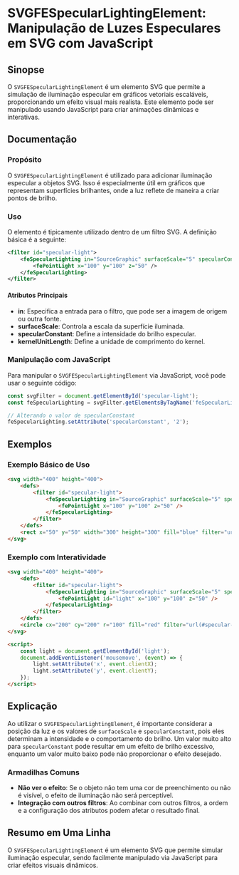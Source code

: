 <!--
Meta Description: # SVGFESpecularLightingElement: Manipulação de Luzes Especulares em SVG com JavaScript ## Sinopse O `SVGFESpecularLightingElement` é um elemento SVG q...
Meta Keywords: light, svg, fespecularlighting, filter, specularconstant
-->

# SVGFESpecularLightingElement: Manipulação de Luzes Especulares em SVG com JavaScript

## Sinopse
O `SVGFESpecularLightingElement` é um elemento SVG que permite a simulação de iluminação especular em gráficos vetoriais escaláveis, proporcionando um efeito visual mais realista. Este elemento pode ser manipulado usando JavaScript para criar animações dinâmicas e interativas.

## Documentação
### Propósito
O `SVGFESpecularLightingElement` é utilizado para adicionar iluminação especular a objetos SVG. Isso é especialmente útil em gráficos que representam superfícies brilhantes, onde a luz reflete de maneira a criar pontos de brilho.

### Uso
O elemento é tipicamente utilizado dentro de um filtro SVG. A definição básica é a seguinte:

```xml
<filter id="specular-light">
    <feSpecularLighting in="SourceGraphic" surfaceScale="5" specularConstant="1" kernelUnitLength="10">
        <fePointLight x="100" y="100" z="50" />
    </feSpecularLighting>
</filter>
```

#### Atributos Principais
- **in**: Especifica a entrada para o filtro, que pode ser a imagem de origem ou outra fonte.
- **surfaceScale**: Controla a escala da superfície iluminada.
- **specularConstant**: Define a intensidade do brilho especular.
- **kernelUnitLength**: Define a unidade de comprimento do kernel.

### Manipulação com JavaScript
Para manipular o `SVGFESpecularLightingElement` via JavaScript, você pode usar o seguinte código:

```javascript
const svgFilter = document.getElementById('specular-light');
const feSpecularLighting = svgFilter.getElementsByTagName('feSpecularLighting')[0];

// Alterando o valor de specularConstant
feSpecularLighting.setAttribute('specularConstant', '2');
```

## Exemplos
### Exemplo Básico de Uso

```html
<svg width="400" height="400">
    <defs>
        <filter id="specular-light">
            <feSpecularLighting in="SourceGraphic" surfaceScale="5" specularConstant="1" kernelUnitLength="10">
                <fePointLight x="100" y="100" z="50" />
            </feSpecularLighting>
        </filter>
    </defs>
    <rect x="50" y="50" width="300" height="300" fill="blue" filter="url(#specular-light)" />
</svg>
```

### Exemplo com Interatividade

```html
<svg width="400" height="400">
    <defs>
        <filter id="specular-light">
            <feSpecularLighting in="SourceGraphic" surfaceScale="5" specularConstant="1" kernelUnitLength="10">
                <fePointLight id="light" x="100" y="100" z="50" />
            </feSpecularLighting>
        </filter>
    </defs>
    <circle cx="200" cy="200" r="100" fill="red" filter="url(#specular-light)" />
</svg>

<script>
    const light = document.getElementById('light');
    document.addEventListener('mousemove', (event) => {
        light.setAttribute('x', event.clientX);
        light.setAttribute('y', event.clientY);
    });
</script>
```

## Explicação
Ao utilizar o `SVGFESpecularLightingElement`, é importante considerar a posição da luz e os valores de `surfaceScale` e `specularConstant`, pois eles determinam a intensidade e o comportamento do brilho. Um valor muito alto para `specularConstant` pode resultar em um efeito de brilho excessivo, enquanto um valor muito baixo pode não proporcionar o efeito desejado.

### Armadilhas Comuns
- **Não ver o efeito**: Se o objeto não tem uma cor de preenchimento ou não é visível, o efeito de iluminação não será perceptível.
- **Integração com outros filtros**: Ao combinar com outros filtros, a ordem e a configuração dos atributos podem afetar o resultado final.

## Resumo em Uma Linha
O `SVGFESpecularLightingElement` é um elemento SVG que permite simular iluminação especular, sendo facilmente manipulado via JavaScript para criar efeitos visuais dinâmicos.